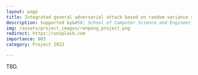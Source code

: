 ```yaml
---
layout: page
title: Integrated general adversarial attack based on random variance reduction
description: Supported by&#58; School of Computer Science and Engineering, Chongqing University of Technology <br> Year&#58; 2023-2025 <br> Grant&#58; 5K(RMB) <br> Role&#58; PI
img: /assets/project_images/renpeng_project.png
redirect: https://unsplash.com
importance: 003
category: Project 2023

---
```


TBD.
